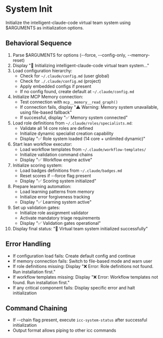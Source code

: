 # System Init

Initialize the intelligent-claude-code virtual team system using $ARGUMENTS as initialization options.

## Behavioral Sequence
1. Parse $ARGUMENTS for options (--force, --config-only, --memory-reset)
2. Display "🔄 Initializing intelligent-claude-code virtual team system..."
3. Load configuration hierarchy:
   - Check for `~/.claude/config.md` (user global)
   - Check for `./.claude/config.md` (project)
   - Apply embedded configs if present
   - If no config found, create default at `~/.claude/config.md`
4. Initialize MCP Memory connection:
   - Test connection with `mcp__memory__read_graph()`
   - If connection fails, display "⚠️ Warning: Memory system unavailable, using file-based fallback"
   - If successful, display "✅ Memory system connected"
5. Load role definitions from `~/.claude/roles/specialists.md`:
   - Validate all 14 core roles are defined
   - Initialize dynamic specialist creation capability
   - Display "✅ Role system loaded (14 core + unlimited dynamic)"
6. Start lean workflow executor:
   - Load workflow templates from `~/.claude/workflow-templates/`
   - Initialize validation command chains
   - Display "✅ Workflow engine active"
7. Initialize scoring system:
   - Load badges definitions from `~/.claude/badges.md`
   - Reset scores if --force flag present
   - Display "✅ Scoring system initialized"
8. Prepare learning automation:
   - Load learning patterns from memory
   - Initialize error forgiveness tracking
   - Display "✅ Learning system active"
9. Set up validation gates:
   - Initialize role assignment validator
   - Activate mandatory triage requirements
   - Display "✅ Validation gates operational"
10. Display final status: "🚀 Virtual team system initialized successfully"

## Error Handling
- If configuration load fails: Create default config and continue
- If memory connection fails: Switch to file-based mode and warn user
- If role definitions missing: Display "❌ Error: Role definitions not found. Run installation first."
- If workflow templates missing: Display "❌ Error: Workflow templates not found. Run installation first."
- If any critical component fails: Display specific error and halt initialization

## Command Chaining
- If --chain flag present, execute `icc-system-status` after successful initialization
- Output format allows piping to other icc commands